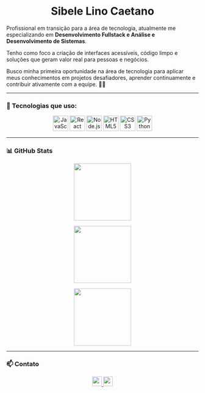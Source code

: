 <h1 align="center">Sibele Lino Caetano </h1>

<p align="center">
<p>Profissional em transição para a área de tecnologia, atualmente me especializando em <strong>Desenvolvimento Fullstack e Análise e Desenvolvimento de Sistemas</strong>.
<p>Tenho como foco a criação de interfaces acessíveis, código limpo e soluções que geram valor real para pessoas e negócios. </p>
<p>Busco minha primeira oportunidade na área de tecnologia para aplicar meus conhecimentos em projetos desafiadores, aprender continuamente e contribuir ativamente com a equipe. 👩‍💻</p>
</p>

---

### 🚀 Tecnologias que uso:

<div align="center">
  <img src="https://cdn.jsdelivr.net/gh/devicons/devicon/icons/javascript/javascript-original.svg" height="40" alt="JavaScript"/>
  <img src="https://cdn.jsdelivr.net/gh/devicons/devicon/icons/react/react-original.svg" height="40" alt="React"/>
  <img src="https://cdn.jsdelivr.net/gh/devicons/devicon/icons/nodejs/nodejs-original.svg" height="40" alt="Node.js"/>
  <img src="https://cdn.jsdelivr.net/gh/devicons/devicon/icons/html5/html5-original.svg" height="40" alt="HTML5"/>
  <img src="https://cdn.jsdelivr.net/gh/devicons/devicon/icons/css3/css3-original.svg" height="40" alt="CSS3"/>
  <img src="https://cdn.jsdelivr.net/gh/devicons/devicon/icons/python/python-original.svg" height="40" alt="Python"/>
</div>

---

### 📊 GitHub Stats

<div align="center">
  <p><img src="https://github-readme-stats.vercel.app/api?username=sibelecaetano&theme=omni&show_icons=true&hide_border=false&count_private=true" height="150"/></p>
  <p><img src="https://github-readme-stats.vercel.app/api/top-langs/?username=sibelecaetano&theme=omni&show_icons=true&hide_border=false&layout=compact" height="150"/></p>
  <p><img src="https://github-readme-streak-stats.herokuapp.com/?user=sibelecaetano&theme=omni&hide_border=false" height="150"/></p>
</div>

---

### 📫 Contato

<div align="center">
  <a href="mailto:sibelecaetano7@gmail.com" target="_blank">
    <img src="https://img.shields.io/badge/Gmail-D14836?style=flat&logo=gmail&logoColor=white" height="25"/>
  </a>
  <a href="https://www.linkedin.com/in/sibelecaetano/" target="_blank">
    <img src="https://img.shields.io/badge/LinkedIn-0077B5?style=flat&logo=linkedin&logoColor=white" height="25"/>
  </a>
</div>

  </a>
</div>

###
